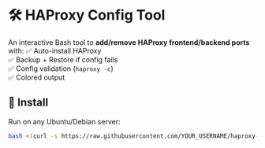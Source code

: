 # 🛠️ HAProxy Config Tool

An interactive Bash tool to **add/remove HAProxy frontend/backend ports** with:
✅ Auto-install HAProxy  
✅ Backup + Restore if config fails  
✅ Config validation (`haproxy -c`)  
✅ Colored output  

## 🚀 Install

Run on any Ubuntu/Debian server:

```bash
bash <(curl -s https://raw.githubusercontent.com/YOUR_USERNAME/haproxy-config-tool/main/install.sh)
